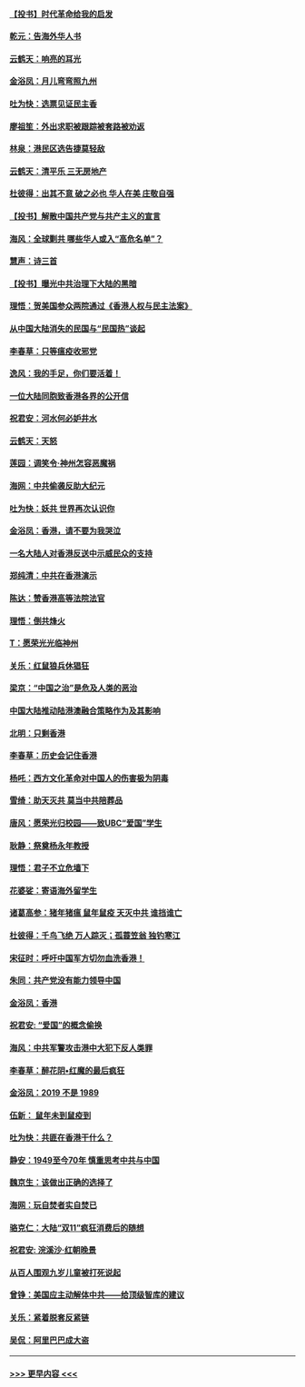 #### [【投书】时代革命给我的启发](../pages/nsc993/n11684287.md?t=11280555) 
#### [乾元：告海外华人书](../pages/nsc993/n11684044.md?t=11280555) 
#### [云鹤天：响亮的耳光](../pages/nsc993/n11684254.md?t=11280555) 
#### [金浴凤：月儿弯弯照九州](../pages/nsc993/n11684231.md?t=11280555) 
#### [吐为快：选票见证民主香](../pages/nsc993/n11684206.md?t=11280555) 
#### [廖祖笙：外出求职被跟踪被套路被劝返](../pages/nsc993/n11683874.md?t=11280555) 
#### [林泉：港民区选告捷莫轻敌](../pages/nsc993/n11683930.md?t=11280555) 
#### [云鹤天：清平乐 三无房地产](../pages/nsc993/n11681521.md?t=11280555) 
#### [杜彼得：出其不意 破之必也 华人在美 庄敬自强](../pages/nsc993/n11679554.md?t=11280555) 
#### [【投书】解散中国共产党与共产主义的宣言](../pages/nsc993/n11679177.md?t=11280555) 
#### [海风：全球剿共 哪些华人或入“高危名单”？](../pages/nsc993/n11678617.md?t=11280555) 
#### [慧声：诗三首](../pages/nsc993/n11678848.md?t=11280555) 
#### [【投书】曝光中共治理下大陆的黑暗](../pages/nsc993/n11678674.md?t=11280555) 
#### [理悟：贺美国参众两院通过《香港人权与民主法案》](../pages/nsc993/n11678104.md?t=11280555) 
#### [从中国大陆消失的民国与“民国热”谈起](../pages/nsc993/n11678075.md?t=11280555) 
#### [李春草：只等瘟疫收邪党](../pages/nsc993/n11677308.md?t=11280555) 
#### [逸风：我的手足，你们要活着！](../pages/nsc993/n11676352.md?t=11280555) 
#### [一位大陆同胞致香港各界的公开信](../pages/nsc993/n11675761.md?t=11280555) 
#### [祝君安：河水何必妒井水](../pages/nsc993/n11675746.md?t=11280555) 
#### [云鹤天：天怒](../pages/nsc993/n11675718.md?t=11280555) 
#### [莲园：调笑令‧神州怎容恶魔祸](../pages/nsc993/n11675648.md?t=11280555) 
#### [海网：中共偷袭反助大纪元](../pages/nsc993/n11673515.md?t=11280555) 
#### [吐为快：妖共 世界再次认识你](../pages/nsc993/n11673506.md?t=11280555) 
#### [金浴凤：香港，请不要为我哭泣](../pages/nsc993/n11673248.md?t=11280555) 
#### [一名大陆人对香港反送中示威民众的支持](../pages/nsc993/n11672615.md?t=11280555) 
#### [郑纯清：中共在香港演示](../pages/nsc993/n11670539.md?t=11280555) 
#### [陈达：赞香港高等法院法官](../pages/nsc993/n11669542.md?t=11280555) 
#### [理悟：倒共烽火](../pages/nsc993/n11668844.md?t=11280555) 
#### [T：愿荣光光临神州](../pages/nsc993/n11668421.md?t=11280555) 
#### [关乐：红鼠狼兵休猖狂](../pages/nsc993/n11668378.md?t=11280555) 
#### [梁京：“中国之治”是危及人类的恶治](../pages/nsc993/n11668328.md?t=11280555) 
#### [中国大陆推动陆港澳融合策略作为及其影响](../pages/nsc993/n11668157.md?t=11280555) 
#### [北明：只剩香港](../pages/nsc993/n11668002.md?t=11280555) 
#### [李春草：历史会记住香港](../pages/nsc993/n11667927.md?t=11280555) 
#### [杨吒：西方文化革命对中国人的伤害极为阴毒](../pages/nsc993/n11664521.md?t=11280555) 
#### [雪绮：助天灭共 莫当中共陪葬品](../pages/nsc993/n11662650.md?t=11280555) 
#### [唐风：愿荣光归校园——致UBC“爱国”学生](../pages/nsc993/n11662194.md?t=11280555) 
#### [耿静：祭奠杨永年教授](../pages/nsc993/n11662514.md?t=11280555) 
#### [理悟：君子不立危墙下](../pages/nsc993/n11662172.md?t=11280555) 
#### [花婆娑：寄语海外留学生](../pages/nsc993/n11662121.md?t=11280555) 
#### [诸葛高参：猪年猪瘟 鼠年鼠疫 天灭中共 谁挡谁亡](../pages/nsc993/n11661980.md?t=11280555) 
#### [杜彼得：千鸟飞绝 万人踪灭；孤蓑笠翁 独钓寒江](../pages/nsc993/n11661170.md?t=11280555) 
#### [宋征时：呼吁中国军方切勿血洗香港！](../pages/nsc993/n11415318.md?t=11280555) 
#### [朱同：共产党没有能力领导中国](../pages/nsc993/n11660421.md?t=11280555) 
#### [金浴凤：香港](../pages/nsc993/n11660419.md?t=11280555) 
#### [祝君安: “爱国”的概念偷换](../pages/nsc993/n11659706.md?t=11280555) 
#### [海风：中共军警攻击港中大犯下反人类罪](../pages/nsc993/n11659632.md?t=11280555) 
#### [李春草：醉花阴•红魔的最后疯狂](../pages/nsc993/n11659287.md?t=11280555) 
#### [金浴凤：2019 不是 1989](../pages/nsc993/n11657663.md?t=11280555) 
#### [伍新： 鼠年未到鼠疫到](../pages/nsc993/n11655098.md?t=11280555) 
#### [吐为快：共匪在香港干什么？](../pages/nsc993/n11654891.md?t=11280555) 
#### [静安：1949至今70年 慎重思考中共与中国](../pages/nsc993/n11651244.md?t=11280555) 
#### [魏京生：该做出正确的选择了](../pages/nsc993/n11653084.md?t=11280555) 
#### [海网：玩自焚者实自焚已](../pages/nsc993/n11652423.md?t=11280555) 
#### [骆克仁：大陆“双11”疯狂消费后的随想](../pages/nsc993/n11652305.md?t=11280555) 
#### [祝君安: 浣溪沙·红朝晚景](../pages/nsc993/n11652258.md?t=11280555) 
#### [从百人围观九岁儿童被打死说起](../pages/nsc993/n11651030.md?t=11280555) 
#### [曾铮：美国应主动解体中共——给顶级智库的建议](../pages/nsc993/n11649888.md?t=11280555) 
#### [关乐：紧着脱套反紧链](../pages/nsc993/n11649069.md?t=11280555) 
#### [吴侃：阿里巴巴成大盗](../pages/nsc993/n11645523.md?t=11280555) 

----
#### [ >>> 更早内容 <<< ](../indexes/nsc993-earlier.md)
